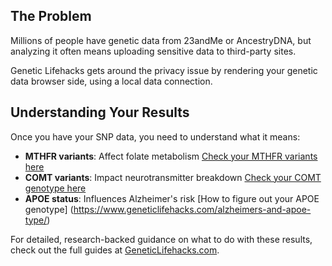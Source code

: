 ## The Problem
Millions of people have genetic data from 23andMe or AncestryDNA, 
but analyzing it often means uploading sensitive data to third-party sites.

Genetic Lifehacks gets around the privacy issue by rendering your genetic data browser side, using a local data connection.

## Understanding Your Results
Once you have your SNP data, you need to understand what it means:
- **MTHFR variants**: Affect folate metabolism [Check your MTHFR variants here](https://www.geneticlifehacks.com/mthfr/)
- **COMT variants**: Impact neurotransmitter breakdown [Check your COMT genotype here](https://www.geneticlifehacks.com/comt-and-supplement-interactions/)
- **APOE status**: Influences Alzheimer's risk [How to figure out your APOE genotype] (https://www.geneticlifehacks.com/alzheimers-and-apoe-type/)

For detailed, research-backed guidance on what to do with these 
results, check out the full guides at [GeneticLifehacks.com](https://www.geneticlifehacks.com).
